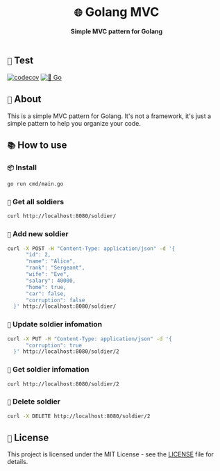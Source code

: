 <div align="center">
    <h1><code>🌐</code> Golang MVC</h1>
    <strong>Simple MVC pattern for Golang</strong>
</div>

<br />

## `🧪` Test

[![codecov](https://codecov.io/gh/PunGrumpy/golang-mvc-simple/graph/badge.svg?token=5JWUON145V)](https://codecov.io/gh/PunGrumpy/golang-mvc-simple)
[![🐰 Go](https://github.com/PunGrumpy/golang-mvc-simple/actions/workflows/go.yml/badge.svg?branch=main)](https://github.com/PunGrumpy/golang-mvc-simple/actions/workflows/go.yml)

## `📝` About

This is a simple MVC pattern for Golang. It's not a framework, it's just a simple pattern to help you organize your code.

## `📚` How to use

### `📦` Install

```bash
go run cmd/main.go
```

### `📌` Get all soldiers

```bash
curl http://localhost:8080/soldier/
```

### `📌` Add new soldier

```bash
curl -X POST -H "Content-Type: application/json" -d '{
      "id": 2,
      "name": "Alice",
      "rank": "Sergeant",
      "wife": "Eve",
      "salary": 40000,
      "home": true,
      "car": false,
      "corruption": false
  }' http://localhost:8080/soldier/
```

### `📌` Update soldier infomation

```bash
curl -X PUT -H "Content-Type: application/json" -d '{
      "corruption": true
  }' http://localhost:8080/soldier/2
```

### `📌` Get soldier infomation

```bash
curl http://localhost:8080/soldier/2
```

### `📌` Delete soldier

```bash
curl -X DELETE http://localhost:8080/soldier/2
```

## `📜` License

This project is licensed under the MIT License - see the [LICENSE](LICENSE) file for details.
